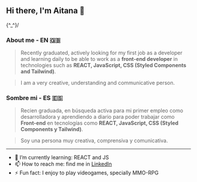 ## Hi there, I'm Aitana 👋

\{^_^}/

### About me - EN 🇬🇧

> Recently graduated, actively looking for my first job as a developer and learning daily to be able to work as a **front-end developer** in technologies such as **REACT, JavaScript, CSS (Styled Components and Tailwind)**. 

> I am a very creative, understanding and communicative person.

### Sombre mi - ES 🇪🇸 

> Recien graduada, en búsqueda activa para mi primer empleo como desarrolladora y aprendiendo a diario para poder trabajar como **Front-end** en tecnologías como **REACT, JavaScript, CSS (Styled Components y Tailwind)**. 

> Soy una persona muy creativa, comprensiva y comunicativa.

---

- 🌱 I’m currently learning: REACT and JS
- 📫 How to reach me: find me in [LinkedIn](https://www.linkedin.com/in/aitanahp/)
- ⚡ Fun fact: I enjoy to play videogames, specially MMO-RPG
  
<!--
**aitanacodes/aitanacodes** is a ✨ _special_ ✨ repository because its `README.md` (this file) appears on your GitHub profile.

Here are some ideas to get you started:

- 🔭 I’m currently working on ...
- 🌱 I’m currently learning ...
- 👯 I’m looking to collaborate on ...
- 🤔 I’m looking for help with ...
- 💬 Ask me about ...
- 📫 How to reach me: ...
- 😄 Pronouns: ...
- ⚡ Fun fact: ...
-->
